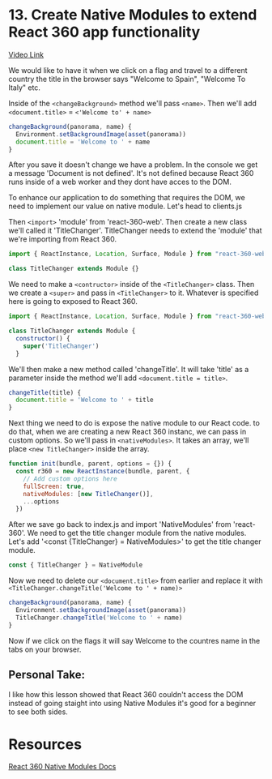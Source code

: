 # 13. Create Native Modules to extend React 360 app functionality

[Video Link](https://egghead.io/lessons/react-create-native-modules-to-extend-react-360-app-functionality)

We would like to have it when we click on a flag and travel to a different country the title in the browser says "Welcome to Spain", "Welcome To Italy" etc.

Inside of the ```<changeBackground>``` method we'll pass ```<name>```. Then we'll add ```<document.title>``` = ```<'Welcome to' + name>```

```javascript
changeBackground(panorama, name) {
  Environment.setBackgroundImage(asset(panorama))
  document.title = 'Welcome to ' + name
}
```
After you save it doesn't change we have a problem. In the console we get a message 'Document is not defined'. It's not defined because React 360 runs inside of a web worker and they dont have acces to the DOM.

To enhance our application to do something that requires the DOM, we need to implement our value on native module. Let's head to clients.js

Then ```<import>``` 'module' from 'react-360-web'. Then create a new class we'll called it 'TitleChanger'. TitleChanger needs to extend the 'module' that we're importing from React 360.

```javascript
import { ReactInstance, Location, Surface, Module } from "react-360-web"

class TitleChanger extends Module {}
````
We need to make a ```<contructor>``` inside of the ```<TitleChanger>``` class. Then we create a ```<super>``` and pass in ```<TitleChanger>``` to it. Whatever is specified here is going to exposed to React 360.

```javascript
import { ReactInstance, Location, Surface, Module } from "react-360-web"

class TitleChanger extends Module {
  constructor() {
    super('TitleChanger')
  }
 ```
We'll then make a new method called 'changeTitle'. It will take 'title' as a parameter inside the method we'll add ```<document.title = title>```.

```javascript
changeTitle(title) {
  document.title = 'Welcome to ' + title
}
```
Next thing we need to do is expose the native module to our React code. to do that, when we are creating a new React 360 instanc, we can pass in custom options. So we'll pass in ```<nativeModules>```. It takes an array, we'll place ```<new TitleChanger>``` inside the array.

```javascript
function init(bundle, parent, options = {}) {
  const r360 = new ReactInstance(bundle, parent, {
    // Add custom options here
    fullScreen: true,
    nativeModules: [new TitleChanger()],
    ...options
  })
  ```

 After we save go back to index.js and import 'NativeModules' from 'react-360'. We need to get the title changer module from the native modules. Let's add '<const {TitleChanger} = NativeModules>' to get the title changer module.

```javascript
const { TitleChanger } = NativeModule
````
Now we need to delete our ```<document.title>``` from earlier and replace it with ```<TitleChanger.changeTitle('Welcome to ' + name)>```

```javascript
changeBackground(panorama, name) {
  Environment.setBackgroundImage(asset(panorama))
  TitleChanger.changeTitle('Welcome to ' + name)
}
```` 

Now if we click on the flags it will say Welcome to the countres name in the tabs on your browser.



## Personal Take:
I like how this lesson showed that React 360 couldn't access the DOM instead of going staight into using Native Modules it's good for a beginner to see both sides.


# Resources
[React 360 Native Modules Docs](https://facebook.github.io/react-360/docs/native-modules.html)
